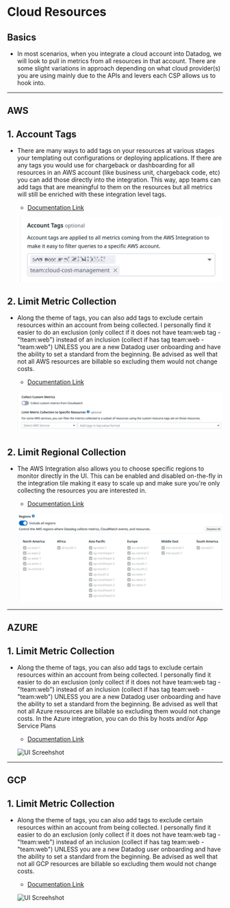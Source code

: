 # Cloud Resources

## Basics
- In most scenarios, when you integrate a cloud account into Datadog, we will look to pull in metrics from all resources in that account. There are some slight variations in approach depending on what cloud provider(s) you are using mainly due to the APIs and levers each CSP allows us to hook into. 

----

## __AWS__

## 1. Account Tags
- There are many ways to add tags on your resources at various stages your templating out configurations or deploying applications. If there are any tags you would use for chargeback or dashboarding for all resources in an AWS account (like business unit, chargeback code, etc) you can add those directly into the integration. This way, app teams can add tags that are meaningful to them on the resources but all metrics will still be enriched with these integration level tags.
    
    - [Documentation Link](https://docs.datadoghq.com/integrations/amazon_web_services/#tags)


    ![UI Screehshot](https://github.com/dmmcmaster/datadog_resources/blob/main/guides/efficient_orgs/img/cloud_resources/aws_account_tags.jpg)

## 2. Limit Metric Collection
- Along the theme of tags, you can also add tags to exclude certain resources within an account from being collected. I personally find it easier to do an exclusion (only collect if it does not have team:web tag - "!team:web") instead of an inclusion (collect if has tag team:web - "team:web") UNLESS you are a new Datadog user onboarding and have the ability to set a standard from the beginning. Be advised as well that not all AWS resources are billable so excluding them would not change costs.
    - [Documentation Link](https://docs.datadoghq.com/account_management/billing/aws/#aws-resource-exclusion)

    ![UI Screehshot](https://github.com/dmmcmaster/datadog_resources/blob/main/guides/efficient_orgs/img/cloud_resources/aws_resource_exclusion.jpg)

## 2. Limit Regional Collection
- The AWS Integration also allows you to choose specific regions to monitor directly in the UI. This can be enabled and disabled on-the-fly in the integration tile making it easy to scale up and make sure you're only collecting the resources you are interested in.
    - [Documentation Link](https://docs.datadoghq.com/account_management/billing/aws/#aws-resource-exclusion)

    ![UI Screehshot](https://github.com/dmmcmaster/datadog_resources/blob/main/guides/efficient_orgs/img/cloud_resources/aws_region_exclusion.jpg)

----

## __AZURE__

## 1. Limit Metric Collection
- Along the theme of tags, you can also add tags to exclude certain resources within an account from being collected. I personally find it easier to do an exclusion (only collect if it does not have team:web tag - "!team:web") instead of an inclusion (collect if has tag team:web - "team:web") UNLESS you are a new Datadog user onboarding and have the ability to set a standard from the beginning. Be advised as well that not all Azure resources are billable so excluding them would not change costs. In the Azure integration, you can do this by hosts and/or App Service Plans
    
    - [Documentation Link](https://docs.datadoghq.com/account_management/billing/azure/#azure-vm-exclusion)

    ![UI Screehshot]()

----

## __GCP__

## 1. Limit Metric Collection
- Along the theme of tags, you can also add tags to exclude certain resources within an account from being collected. I personally find it easier to do an exclusion (only collect if it does not have team:web tag - "!team:web") instead of an inclusion (collect if has tag team:web - "team:web") UNLESS you are a new Datadog user onboarding and have the ability to set a standard from the beginning. Be advised as well that not all GCP resources are billable so excluding them would not change costs.
    
    - [Documentation Link](https://docs.datadoghq.com/account_management/billing/google_cloud/#google-cloud-metric-exclusion)

    ![UI Screehshot]()